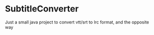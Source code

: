 # SubtitleConverter
Just a small java project to convert vtt/srt to lrc format, and the opposite way

